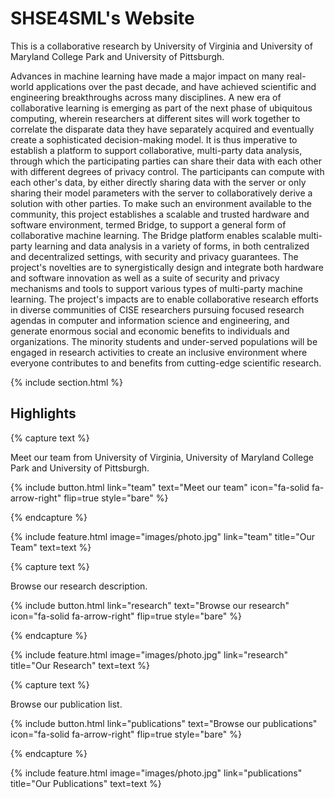 ---
---

# SHSE4SML's Website

This is a collaborative research by University of Virginia and University of Maryland College Park and University of Pittsburgh.

Advances in machine learning have made a major impact on many real-world applications over the past decade, and have achieved scientific and engineering breakthroughs across many disciplines. A new era of collaborative learning is emerging as part of the next phase of ubiquitous computing, wherein researchers at different sites will work together to correlate the disparate data they have separately acquired and eventually create a sophisticated decision-making model. It is thus imperative to establish a platform to support collaborative, multi-party data analysis, through which the participating parties can share their data with each other with different degrees of privacy control. The participants can compute with each other's data, by either directly sharing data with the server or only sharing their model parameters with the server to collaboratively derive a solution with other parties. To make such an environment available to the community, this project establishes a scalable and trusted hardware and software environment, termed Bridge, to support a general form of collaborative machine learning. The Bridge platform enables scalable multi-party learning and data analysis in a variety of forms, in both centralized and decentralized settings, with security and privacy guarantees. The project's novelties are to synergistically design and integrate both hardware and software innovation as well as a suite of security and privacy mechanisms and tools to support various types of multi-party machine learning. The project's impacts are to enable collaborative research efforts in diverse communities of CISE researchers pursuing focused research agendas in computer and information science and engineering, and generate enormous social and economic benefits to individuals and organizations. The minority students and under-served populations will be engaged in research activities to create an inclusive environment where everyone contributes to and benefits from cutting-edge scientific research.

{% include section.html %}

## Highlights

{% capture text %}

Meet our team from University of Virginia, University of Maryland College Park and University of Pittsburgh.

{%
  include button.html
  link="team"
  text="Meet our team"
  icon="fa-solid fa-arrow-right"
  flip=true
  style="bare"
%}

{% endcapture %}

{%
  include feature.html
  image="images/photo.jpg"
  link="team"
  title="Our Team"
  text=text
%}

{% capture text %}

Browse our research description.

{%
  include button.html
  link="research"
  text="Browse our research"
  icon="fa-solid fa-arrow-right"
  flip=true
  style="bare"
%}

{% endcapture %}

{%
  include feature.html
  image="images/photo.jpg"
  link="research"
  title="Our Research"
  text=text
%}

{% capture text %}

Browse our publication list.

{%
  include button.html
  link="publications"
  text="Browse our publications"
  icon="fa-solid fa-arrow-right"
  flip=true
  style="bare"
%}

{% endcapture %}

{%
  include feature.html
  image="images/photo.jpg"
  link="publications"
  title="Our Publications"
  text=text
%}
